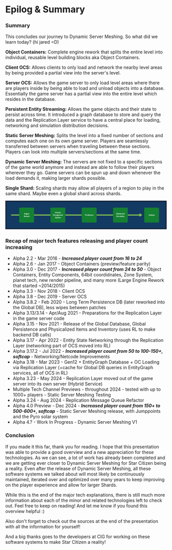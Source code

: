 # Epilog & Summary
### Summary
This concludes our journey to Dynamic Server Meshing. So what did we learn today? (hi jared =D)

__Object Containers:__ Complete engine rework that splits the entire level into individual, reusable level building blocks aka Object Containers.

__Client OCS:__ Allows clients to only load and network the nearby level areas by being provided a partial view into the server's level.

__Server OCS:__ Allows the game server to only load level areas where there are players inside by being able to load and unload objects into a database. Essentially the game server has a partial view into the entire level which resides in the database.

__Persistent Entity Streaming:__ Allows the game objects and their state to persist across time. It introduced a graph database to store and query the data and the Replication Layer service to have a central place for loading, networking and simulation distribution decisions.

__Static Server Meshing:__ Splits the level into a fixed number of sections and computes each one on its own game server. Players are seamlessly transferred between servers when traveling between these sections. Players can look into multiple servers/sections at the same time.

__Dynamic Server Meshing:__ The servers are not fixed to a specific sections of the game world anymore and instead are able to follow their players wherever they go. Game servers can be spun up and down whenever the load demands it, making larger shards possible.

__Single Shard:__ Scaling shards may allow all players of a region to play in the same shard. Maybe even a global shard across shards.

![Image](/images/milestones/milestone-06.png)


### Recap of major tech features releasing and player count increasing

* Alpha 2.2 - Mar 2016 - ***Increased player count from 16 to 24***
* Alpha 2.6 - Jan 2017 - Object Containers (preview/feature parity)
* Alpha 3.0 - Dec 2017 - ***Increased player count from 24 to 50*** - Object Containers, Entity Components, 64bit coordidnates, Zone System, planet tech, new render pipeline, and many more (Large Engine Rework that started ~2014/2015)
* Alpha 3.3 - Nov 2018 - Client OCS
* Alpha 3.8 - Dec 2019 - Server OCS
* Alpha 3.8.2 - Feb 2020 - Long Term Persistence DB (later reworked into the Global DB), less wipes between patches
* Alpha 3.13/3.14 - Apr/Aug 2021 - Preparations for the Replication Layer in the game server code
* Alpha 3.15 - Nov 2021 - Release of the Global Database, Global Persistence and Physicalized Items and Inventory (uses RL to make backend DB calls)
* Alpha 3.17 - Apr 2022 - Entity State Networking through the Replication Layer (networking part of OCS moved into RL)
* Alpha 3.17.2 - Jul 2022 - ***Increased player count from 50 to 100-150+, softcap*** - Networking/Netcode Improvements
* Alpha 3.18 - Mar 2023 - Gen12 + EntityGraph Database + OC Loading via Replication Layer (+cache for Global DB queries in EntityGraph services, all of OCS in RL)
* Alpha 3.23 - May 2024 - Replication Layer moved out of the game server into its own server (Hybrid Service)
* Multiple Tech Channel Previews - throughout 2024 - tested with up to 1000+ players - Static Server Meshing Testing
* Alpha 3.24 - Aug 2024 - Replication Message Queue Refactor
* Alpha 4.0 Preview - Dec 2024 - ***Increased player count from 150+ to 500-600+, softcap*** - Static Server Meshing release, with Jumppoints and the Pyro solar system
* Alpha 4.? - Work In Progress - Dynamic Server Meshing V1

### Conclusion
If you made it this far, thank you for reading. I hope that this presentation was able to provide a good overview and a new appreciation for these technologies. As we can see, a lot of work has already been completed and we are getting ever closer to Dynamic Server Meshing for Star Citizen being a reality. Even after the release of Dynamic Server Meshing, all these software systems we talked about will most likely be continuously maintained, iterated over and optimized over many years to keep improving on the player experience and allow for larger Shards.

While this is the end of the major tech explanations, there is still much more information about each of the minor and related technologies left to check out. Feel free to keep on reading! And let me know if you found this overview helpful :)

Also don't forget to check out the sources at the end of the presentation with all the information for yourself!

And a big thanks goes to the developers at CIG for working on these software systems to make Star Citizen a reality!

